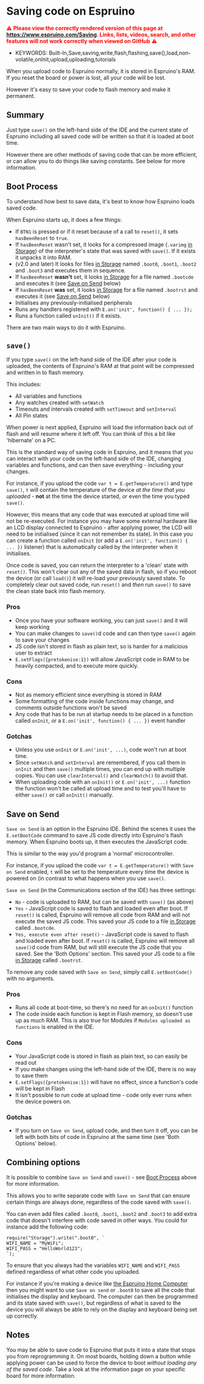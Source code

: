 <!--- Copyright (c) 2017 Gordon Williams, Pur3 Ltd. See the file LICENSE for copying permission. -->
Saving code on Espruino
========================

<span style="color:red">:warning: **Please view the correctly rendered version of this page at https://www.espruino.com/Saving. Links, lists, videos, search, and other features will not work correctly when viewed on GitHub** :warning:</span>

* KEYWORDS: Built-In,Save,saving,write,flash,flashing,save(),load,non-volatile,onInit,upload,uploading,tutorials

When you upload code to Espruino normally, it is stored in Espruino's RAM.
If you reset the board or power is lost, all your code will be lost.

However it's easy to save your code to flash memory and make it permanent.

Summary
--------

Just type `save()` on the left-hand side of the IDE and the current state of
Espruino including all saved code will be written so that it is loaded at
boot time.

However there are other methods of saving code that can be more efficient,
or can allow you to do things like saving constants. See below for more
information.


Boot Process
------------

To understand how best to save data, it's best to know how Espruino
loads saved code.

When Espruino starts up, it does a few things:

* If `BTN1` is pressed or if it reset because of a call to `reset()`, it sets `hasBeenReset` to `true`.
* If `hasBeenReset` wasn't set, it looks for a compressed image (`.varimg` [in Storage](https://www.espruino.com/Reference#Storage)) of the interpreter's state that was saved with `save()`. If it exists it unpacks it into RAM.
* (v2.0 and later) It looks for files [in Storage](https://www.espruino.com/Reference#Storage) named `.boot0`, `.boot1`, `.boot2` and `.boot3` and executes them in sequence.
* If `hasBeenReset` **wasn't** set, it looks [in Storage](https://www.espruino.com/Reference#Storage) for a file named `.bootcde` and executes it (see [Save on Send](#save-on-send) below)
* If `hasBeenReset` **was** set, it looks [in Storage](https://www.espruino.com/Reference#Storage) for a file named `.bootrst` and executes it (see [Save on Send](#save-on-send) below)
* Initialises any previously-initialised peripherals
* Runs any handlers registered with `E.on('init', function() { ... });`
* Runs a function called `onInit()` if it exists.


There are two main ways to do it with Espruino.

`save()`
--------

If you type `save()` on the left-hand side of the IDE after your code is
uploaded, the contents of Espruino's RAM at that point will be compressed
and written in to flash memory.

This includes:

* All variables and functions
* Any watches created with `setWatch`
* Timeouts and intervals created with `setTimeout` and `setInterval`
* All Pin states

When power is next applied, Espruino will load the information back out of
flash and will resume where it left off. You can think of this a bit like
'hibernate' on a PC.

This is the standard way of saving code in Espruino, and it means that
you can interact with your code on the left-hand side of the IDE, changing
variables and functions, and can then save everything - including your changes.

For instance, if you upload the code `var t = E.getTemperature()` and type
`save()`, `t` will contain the temperature of the device *at the time that
you uploaded* - **not** at the time the device started, or even the time you
typed `save()`.

However, this means that any code that was executed at upload time will not
be re-executed. For instance you may have some external hardware like an LCD
display connected to Espruino - after applying power, the LCD will need to be
initialised (since it can not remember its state). In this case you can
create a function called `onInit` (or add a `E.on('init', function() { ... })`
listener) that is automatically called by the interpreter when it
initialises.

Once code is saved, you can return the interpreter to a 'clean' state
with `reset()`. This won't clear out any of the saved data in flash, so
if you reboot the device (or call `load()`) it will re-load your previously
saved state. To completely clear out  saved code, run `reset()` and *then*
run `save()` to save the clean state back into flash memory.

### Pros

* Once you have your software working, you can just `save()` and it will keep working
* You can make changes to `save()`d code and can then type `save()` again to save your changes
* JS code isn't stored in flash as plain text, so is harder for a malicious user to extract
* `E.setFlags({pretokenise:1})` will allow JavaScript code in RAM to be heavily compacted, and to execute more quickly.

### Cons

* Not as memory efficient since everything is stored in RAM
* Some formatting of the code inside functions may change, and comments outside functions won't be saved
* Any code that has to be run at startup needs to be placed in a function called `onInit`, or a `E.on('init', function() { ... })` event handler

### Gotchas

* Unless you use  `onInit` or `E.on('init', ...)`, code won't run at boot time.
* Since `setWatch` and `setInterval` are remembered, if you call them in `onInit` and then `save()` multiple times, you can end up with multiple copies. You can use `clearInterval()` and `clearWatch()` to avoid that.
* When uploading code with an `onInit()` or `E.on('init', ...)` function the function won't be called at upload time and to test you'll have to either `save()` or call `onInit()` manually.


Save on Send
------------

`Save on Send` is an option in the Espruino IDE. Behind the scenes it uses
the `E.setBootCode` command to save JS code directly into Espruino's
flash memory. When Espruino boots up, it then executes the JavaScript code.

This is similar to the way you'd program a 'normal' microcontroller.

For instance, if you upload the code `var t = E.getTemperature()` with
`Save on Send` enabled, `t` will be set to the temperature every time
the device is powered on (in contrast to what happens when you use `save()`.

`Save on Send` (in the Communications section of the IDE) has three settings:

* `No` - code is uploaded to RAM, but can be saved with `save()` (as above)
* `Yes` - JavaScript code is saved to flash and loaded even after boot.
If `reset()` is called, Espruino will remove all code from RAM and will
not execute the saved JS code. This saved your JS code
to a file [in Storage](https://www.espruino.com/Reference#Storage) called `.bootcde`.
* `Yes, execute even after reset()` - JavaScript code is saved to flash and
loaded even after boot. If `reset()` is called, Espruino will remove all
`save()`d code from RAM, but will still execute the JS code that you saved. See
the 'Both Options' section. This saved your JS code
to a file [in Storage](https://www.espruino.com/Reference#Storage) called `.bootrst`.

To remove any code saved with `Save on Send`, simply call `E.setBootCode()` with
no arguments.

### Pros

* Runs all code at boot-time, so there's no need for an `onInit()` function
* The code inside each function is kept in Flash memory, so doesn't use up
as much RAM. This is also true for Modules if `Modules uploaded as functions`
is enabled in the IDE.

### Cons

* Your JavaScript code is stored in flash as plain text, so can easily be read out
* If you make changes using the left-hand side of the IDE, there is no way to save them
* `E.setFlags({pretokenise:1})` will have no effect, since a function's code will be kept in Flash
* It isn't possible to run code at upload time - code only ever runs when the device powers on.

### Gotchas

* If you turn on `Save on Send`, upload code, and then turn it off, you can be left
with both bits of code in Espruino at the same time (see 'Both Options' below).


Combining options
-----------------

It is possible to combine `Save on Send` and `save()` - see [Boot Process](#boot-process)
above for more information.

This allows you to write separate code with `Save on Send` that can ensure
certain things are always done, regardless of the code saved with `save()`.

You can even add files called `.boot0`, `.boot1`, `.boot2` and `.boot3` to
add extra code that doesn't interfere with code saved in other ways. You
could for instance add the following code:

```
require("Storage").write(".boot0", `
WIFI_NAME = "MyWiFi";
WIFI_PASS = "HelloWorld123";
`);
```

To ensure that you always had the variables `WIFI_NAME` and `WIFI_PASS`
defined regardless of what other code you uploaded.

For instance if you're making a device like [the Espruino Home Computer](/Espruino+Home+Computer)
then you might want to use `Save on send` or `.boot0` to save all the code that initialises
the display and keyboard. The computer can then be programmed and its state
saved with `save()`, but regardless of what is saved to the device you will
always be able to rely on the display and keyboard being set up correctly.


Notes
------

You may be able to save code to Espruino that puts it into a state that
stops you from reprogramming it. On most boards, holding down a button while
applying power can be used to force the device to boot *without loading any
of the saved code*. Take a look at the information page on your specific
board for more information.
